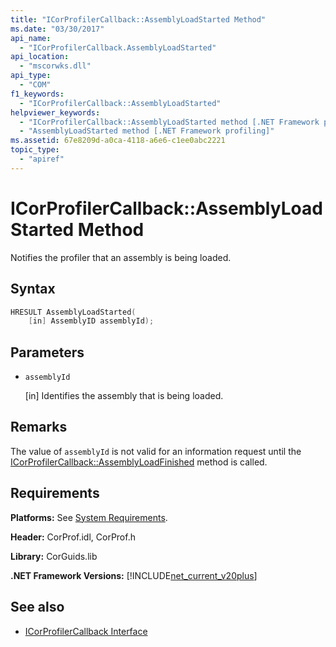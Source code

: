 ```yaml
---
title: "ICorProfilerCallback::AssemblyLoadStarted Method"
ms.date: "03/30/2017"
api_name: 
  - "ICorProfilerCallback.AssemblyLoadStarted"
api_location: 
  - "mscorwks.dll"
api_type: 
  - "COM"
f1_keywords: 
  - "ICorProfilerCallback::AssemblyLoadStarted"
helpviewer_keywords: 
  - "ICorProfilerCallback::AssemblyLoadStarted method [.NET Framework profiling]"
  - "AssemblyLoadStarted method [.NET Framework profiling]"
ms.assetid: 67e8209d-a0ca-4118-a6e6-c1ee0abc2221
topic_type: 
  - "apiref"
---
```

# ICorProfilerCallback::AssemblyLoadStarted Method
Notifies the profiler that an assembly is being loaded.  
  
## Syntax  
  
```cpp  
HRESULT AssemblyLoadStarted(  
    [in] AssemblyID assemblyId);  
```  
  
## Parameters

- `assemblyId`

  \[in] Identifies the assembly that is being loaded.

## Remarks  
 The value of `assemblyId` is not valid for an information request until the [ICorProfilerCallback::AssemblyLoadFinished](icorprofilercallback-assemblyloadfinished-method.md) method is called.  
  
## Requirements  
 **Platforms:** See [System Requirements](../../get-started/system-requirements.md).  
  
 **Header:** CorProf.idl, CorProf.h  
  
 **Library:** CorGuids.lib  
  
 **.NET Framework Versions:** [!INCLUDE[net_current_v20plus](../../../../includes/net-current-v20plus-md.md)]  
  
## See also

- [ICorProfilerCallback Interface](icorprofilercallback-interface.md)
